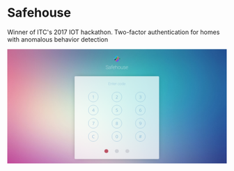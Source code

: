 # Safehouse

Winner of ITC's 2017 IOT hackathon. Two-factor authentication for homes with anomalous behavior detection

![alt tag](https://raw.githubusercontent.com/DevKiddo/safehouse/master/demo/main.png)
